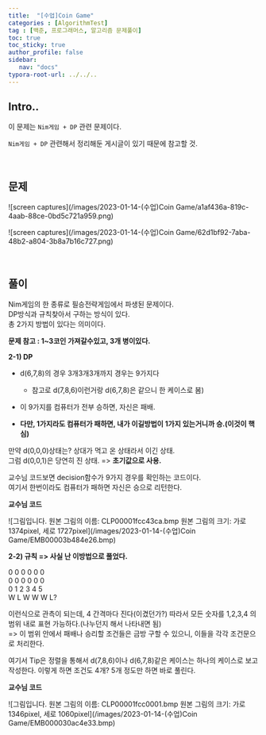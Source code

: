 ```yaml
---
title:  "[수업]Coin Game"
categories : [AlgorithmTest]
tag : [백준, 프로그래머스, 알고리즘 문제풀이]
toc: true
toc_sticky: true
author_profile: false
sidebar:
   nav: "docs"
typora-root-url: ../../..
---
```




## Intro..

이 문제는 `Nim게임 + DP` 관련 문제이다.

`Nim게임 + DP` 관련해서 정리해둔 게시글이 있기 때문에 참고할 것.

<br>

## 문제

![screen captures](/images/2023-01-14-(수업)Coin Game/a1af436a-819c-4aab-88ce-0bd5c721a959.png)



![screen captures](/images/2023-01-14-(수업)Coin Game/62d1bf92-7aba-48b2-a804-3b8a7b16c727.png)

<br>

## 풀이

Nim게임의 한 종류로 필승전략게임에서 파생된 문제이다.   
DP방식과 규칙찾아서 구하는 방식이 있다.    
총 2가지 방법이 있다는 의미이다.

**문제 참고 : 1~3코인 가져갈수있고, 3개 병이있다.**



**2-1) DP**

* d(6,7,8)의 경우 3개3개3개까지 경우는 9가지다
  * 참고로 d(7,8,6)이런거랑 d(6,7,8)은 같으니 한 케이스로 봄)    
* 이 9가지를 컴퓨터가 전부 승하면, 자신은 패배.

* **다만, 1가지라도 컴퓨터가 패하면, 내가 이길방법이 1가지 있는거니까 승.(이것이 핵심)**   



만약 d(0,0,0)상태는? 상대가 먹고 온 상태라서 이긴 상태.   
그럼 d(0,0,1)은 당연히 진 상태.   => **초기값으로 사용.**

교수님 코드보면 decision함수가 9가지 경우를 확인하는 코드이다.     
여기서 한번이라도 컴퓨터가 패하면 자신은 승으로 리턴한다.



**교수님 코드**

  ![그림입니다.  원본 그림의 이름: CLP00001fcc43ca.bmp  원본 그림의 크기: 가로 1374pixel, 세로 1727pixel](/images/2023-01-14-(수업)Coin Game/EMB00003b484e26.bmp)  







**2-2) 규칙 => 사실 난 이방법으로 풀었다.**

0  0  0  0  0  0   
0  0  0  0  0  0   
0  1  2  3  4  5   
W L W W W L?

이런식으로 관측이 되는데, 4 간격마다 진다(이겼던가?) 따라서 모든 숫자를 1,2,3,4 의 범위 내로 표현 가능하다.(나누던지 해서 나타내면 됨)   
=> 이 범위 안에서 패배나 승리할 조건들은 금방 구할 수 있으니, 이들을 각각 조건문으로 처리한다.  

여기서 Tip은 정렬을 통해서 d(7,8,6)이나 d(6,7,8)같은 케이스는 하나의 케이스로 보고 작성한다.   이렇게 하면 조건도 4개? 5개 정도만 하면 바로 풀린다.





**교수님 코드**

  ![그림입니다.  원본 그림의 이름: CLP00001fcc0001.bmp  원본 그림의 크기: 가로 1346pixel, 세로 1060pixel](/images/2023-01-14-(수업)Coin Game/EMB000030ac4e33.bmp)  

